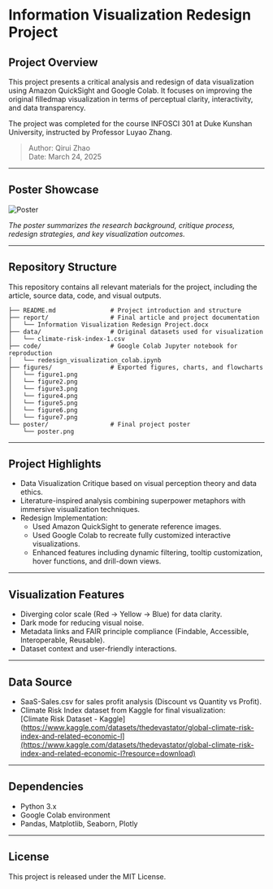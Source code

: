 # Information Visualization Redesign Project

## Project Overview

This project presents a critical analysis and redesign of data visualization using Amazon QuickSight and Google Colab. 
It focuses on improving the original filledmap visualization in terms of perceptual clarity, interactivity, and data transparency.

The project was completed for the course INFOSCI 301 at Duke Kunshan University, instructed by Professor Luyao Zhang.

> Author: Qirui Zhao  
> Date: March 24, 2025

---

## Poster Showcase

![Poster](main/Poster.png)

*The poster summarizes the research background, critique process, redesign strategies, and key visualization outcomes.*

---

## Repository Structure

This repository contains all relevant materials for the project, including the article, source data, code, and visual outputs.

```
├── README.md               # Project introduction and structure
├── report/                 # Final article and project documentation
│   └── Information Visualization Redesign Project.docx
├── data/                   # Original datasets used for visualization
│   └── climate-risk-index-1.csv
├── code/                   # Google Colab Jupyter notebook for reproduction
│   └── redesign_visualization_colab.ipynb
├── figures/                # Exported figures, charts, and flowcharts
│   └── figure1.png
│   └── figure2.png
│   └── figure3.png
│   └── figure4.png
│   └── figure5.png
│   └── figure6.png
│   └── figure7.png
└── poster/                 # Final project poster
    └── poster.png
```

---

## Project Highlights

- Data Visualization Critique based on visual perception theory and data ethics.
- Literature-inspired analysis combining superpower metaphors with immersive visualization techniques.
- Redesign Implementation:
  - Used Amazon QuickSight to generate reference images.
  - Used Google Colab to recreate fully customized interactive visualizations.
  - Enhanced features including dynamic filtering, tooltip customization, hover functions, and drill-down views.

---

## Visualization Features

- Diverging color scale (Red → Yellow → Blue) for data clarity.
- Dark mode for reducing visual noise.
- Metadata links and FAIR principle compliance (Findable, Accessible, Interoperable, Reusable).
- Dataset context and user-friendly interactions.

---

## Data Source

- SaaS-Sales.csv for sales profit analysis (Discount vs Quantity vs Profit).
- Climate Risk Index dataset from Kaggle for final visualization:  
[Climate Risk Dataset - Kaggle](https://www.kaggle.com/datasets/thedevastator/global-climate-risk-index-and-related-economic-l](https://www.kaggle.com/datasets/thedevastator/global-climate-risk-index-and-related-economic-l?resource=download)

---

## Dependencies

- Python 3.x  
- Google Colab environment  
- Pandas, Matplotlib, Seaborn, Plotly

---

## License

This project is released under the MIT License.

